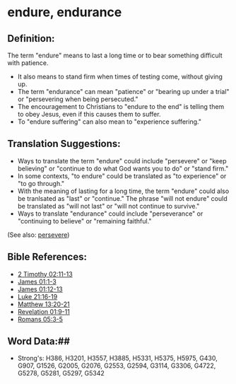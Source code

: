 # endure, endurance #

## Definition: ##

The term "endure" means to last a long time or to bear something difficult with patience.

* It also means to stand firm when times of testing come, without giving up.
* The term "endurance" can mean "patience" or "bearing up under a trial" or "persevering when being persecuted."
* The encouragement to Christians to "endure to the end" is telling them to obey Jesus, even if this causes them to suffer.
* To "endure suffering" can also mean to "experience suffering."

## Translation Suggestions: ##

* Ways to translate the term "endure" could include "persevere" or "keep believing" or "continue to do what God wants you to do" or "stand firm."
* In some contexts, "to endure" could be translated as "to experience" or "to go through."
* With the meaning of lasting for a long time, the term "endure" could also be tranlsated as "last" or "continue." The phrase "will not endure" could be translated as "will not last" or "will not continue to survive."
* Ways to translate "endurance" could include "perseverance" or "continuing to believe" or "remaining faithful."

(See also: [persevere](../other/perseverance.md))

## Bible References: ##

* [2 Timothy 02:11-13](rc://en/tn/help/2ti/02/11)
* [James 01:1-3](rc://en/tn/help/jas/01/01)
* [James 01:12-13](rc://en/tn/help/jas/01/12)
* [Luke 21:16-19](rc://en/tn/help/luk/21/16)
* [Matthew 13:20-21](rc://en/tn/help/mat/13/20)
* [Revelation 01:9-11](rc://en/tn/help/rev/01/09)
* [Romans 05:3-5](rc://en/tn/help/rom/05/03)

## Word Data:##

* Strong's: H386, H3201, H3557, H3885, H5331, H5375, H5975, G430, G907, G1526, G2005, G2076, G2553, G2594, G3114, G3306, G4722, G5278, G5281, G5297, G5342

